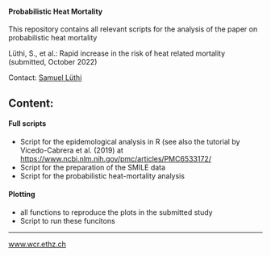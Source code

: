 #### Probabilistic Heat Mortality
This repository contains all relevant scripts for the analysis of the paper on probabilistic heat mortality

Lüthi, S., et al.: Rapid increase in the risk of heat related mortality (submitted, October 2022)

Contact: [Samuel Lüthi](mailto:samuel.luethi@usys.ethz.ch)

## Content:

#### Full scripts
- Script for the epidemological analysis in R (see also the tutorial by Vicedo-Cabrera et al. (2019) at https://www.ncbi.nlm.nih.gov/pmc/articles/PMC6533172/
- Script for the preparation of the SMILE data
- Script for the probabilistic heat-mortality analysis

#### Plotting
- all functions to reproduce the plots in the submitted study
- Script to run these funcitons

-----
www.wcr.ethz.ch
